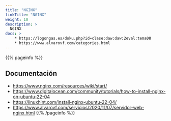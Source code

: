 ```yaml
---
title: "NGINX"
linkTitle: "NGINX"
weight: 10
description: >
  NGINX
docs: > 
    * https://logongas.es/doku.php?id=clase:daw:daw:2eval:tema08
    * https://www.alvarovf.com/categories.html
---
```


{{% pageinfo %}}
## Documentación
* https://www.nginx.com/resources/wiki/start/
* https://www.digitalocean.com/community/tutorials/how-to-install-nginx-on-ubuntu-22-04
* https://linuxhint.com/install-nginx-ubuntu-22-04/
* https://www.alvarovf.com/servicios/2020/11/07/servidor-web-nginx.html 
{{% /pageinfo %}}

